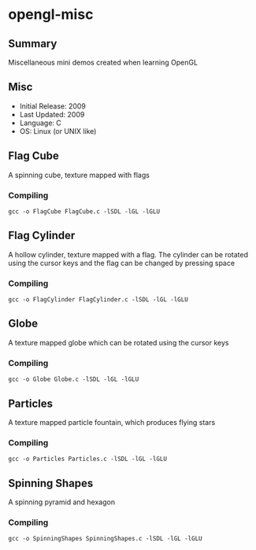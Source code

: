 # opengl-misc
## Summary

Miscellaneous mini demos created when learning OpenGL

## Misc

- Initial Release: 2009
- Last Updated: 2009
- Language: C
- OS: Linux (or UNIX like)

## Flag Cube

A spinning cube, texture mapped with flags

### Compiling

`gcc -o FlagCube FlagCube.c -lSDL -lGL -lGLU`

## Flag Cylinder

A hollow cylinder, texture mapped with a flag. The cylinder can be rotated
using the cursor keys and the flag can be changed by pressing space

### Compiling

`gcc -o FlagCylinder FlagCylinder.c -lSDL -lGL -lGLU`

## Globe

A texture mapped globe which can be rotated using the cursor keys

### Compiling

`gcc -o Globe Globe.c -lSDL -lGL -lGLU`

## Particles

A texture mapped particle fountain, which produces flying stars

### Compiling

`gcc -o Particles Particles.c -lSDL -lGL -lGLU`

## Spinning Shapes

A spinning pyramid and hexagon

### Compiling

`gcc -o SpinningShapes SpinningShapes.c -lSDL -lGL -lGLU`





